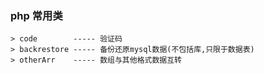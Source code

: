### php 常用类
	> code        ----- 验证码
	> backrestore ----- 备份还原mysql数据(不包括库,只限于数据表)
	> otherArr	  ----- 数组与其他格式数据互转
